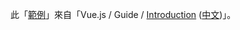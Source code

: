 
此「[範例](https://foreachsam.github.io/book-lang-javascript-vue/example/vuejs-doc-ex/vue_guide_introduction/ex_001)」來自「Vue.js / Guide / [Introduction](https://vuejs.org/v2/guide/index.html) ([中文](https://cn.vuejs.org/v2/guide/index.html))」。
